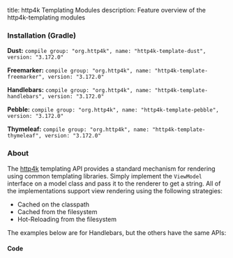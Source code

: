 title: http4k Templating Modules
description: Feature overview of the http4k-templating modules

### Installation (Gradle)
**Dust:** ```compile group: "org.http4k", name: "http4k-template-dust", version: "3.172.0"```

**Freemarker:** ```compile group: "org.http4k", name: "http4k-template-freemarker", version: "3.172.0"```

**Handlebars:** ```compile group: "org.http4k", name: "http4k-template-handlebars", version: "3.172.0"```

**Pebble:** ```compile group: "org.http4k", name: "http4k-template-pebble", version: "3.172.0"```

**Thymeleaf:** ```compile group: "org.http4k", name: "http4k-template-thymeleaf", version: "3.172.0"```

### About
The [http4k] templating API provides a standard mechanism for rendering using common templating libraries. Simply implement the `ViewModel` interface on a model class and pass it to the renderer to get a string. All of the implementations support view rendering using the following strategies:

* Cached on the classpath
* Cached from the filesystem
* Hot-Reloading from the filesystem

The examples below are for Handlebars, but the others have the same APIs:

#### Code  [<img class="octocat"/>](https://github.com/http4k/http4k/blob/master/src/docs/guide/modules/templating/example.kt)

 <script src="https://gist-it.appspot.com/https://github.com/http4k/http4k/blob/master/src/docs/guide/modules/templating/example.kt"></script>

[http4k]: https://http4k.org
